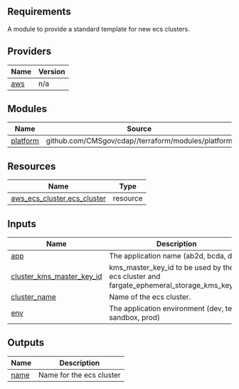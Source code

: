 <!-- BEGIN_TF_DOCS -->
## Requirements

A module to provide a standard template for new ecs clusters.

## Providers

| Name | Version |
|------|---------|
| <a name="provider_aws"></a> [aws](#provider\_aws) | n/a |

## Modules

| Name | Source | Version |
|------|--------|---------|
| <a name="module_platform"></a> [platform](#module\_platform) | github.com/CMSgov/cdap//terraform/modules/platform | n/a |

## Resources

| Name | Type |
|------|------|
| [aws_ecs_cluster.ecs_cluster](https://registry.terraform.io/providers/hashicorp/aws/latest/docs/resources/ecs_cluster) | resource |

## Inputs

| Name | Description | Type | Default | Required |
|------|-------------|------|---------|:--------:|
| <a name="input_app"></a> [app](#input\_app) | The application name (ab2d, bcda, dpc) | `string` | n/a | yes |
| <a name="input_cluster_kms_master_key_id"></a> [cluster\_kms\_master\_key\_id](#input\_cluster\_kms\_master\_key\_id) | kms\_master\_key\_id to be used by the ecs cluster and fargate\_ephemeral\_storage\_kms\_key\_id. | `string` | n/a | yes |
| <a name="input_cluster_name"></a> [cluster\_name](#input\_cluster\_name) | Name of the ecs cluster. | `string` | n/a | yes |
| <a name="input_env"></a> [env](#input\_env) | The application environment (dev, test, sandbox, prod) | `string` | n/a | yes |

## Outputs

| Name | Description |
|------|-------------|
| <a name="output_name"></a> [name](#output\_name) | Name for the ecs cluster |
<!-- END_TF_DOCS -->